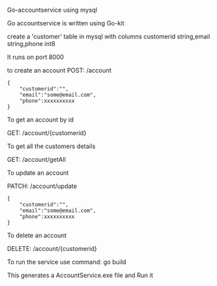 Go-accountservice using mysql

Go accountservice is written using Go-kit 

create a 'customer' table in mysql with columns customerid string,email string,phone int8

It runs on port 8000 

to create an account
POST:  /account

	{
		"customerid":"",
		"email":"some@email.com",
		"phone":xxxxxxxxxx
	}

To get an account by id

GET:	/account/{customerid}

To get all the customers details

GET: /account/getAll

To update an account

PATCH:	/account/update

	{
		"customerid":"",
		"email":"some@email.com",
		"phone":xxxxxxxxxx
	}

To delete an account

DELETE: /account/{customerid}


To run the service use command: go build 

This generates a AccountService.exe file and Run it
